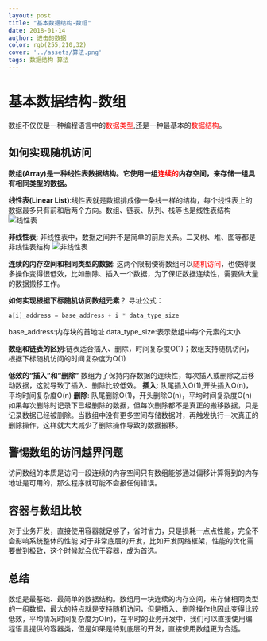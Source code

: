 ```yaml
---
layout: post
title: "基本数据结构-数组"
date: 2018-01-14
author: 进击的数据
color: rgb(255,210,32)
cover: '../assets/算法.png'
tags: 数据结构 算法
---
```

# 基本数据结构-数组
数组不仅仅是一种编程语言中的<font color=red>数据类型</font>,还是一种最基本的<font color=red>数据结构</font>。

## 如何实现随机访问
**数组(Array)是一种线性表数据结构。它使用一组<font color=red>连续的</font>内存空间，来存储一组具有相同类型的数据。**

**线性表(Linear List)**:线性表就是数据排成像一条线一样的结构，每个线性表上的数据最多只有前和后两个方向。数组、链表、队列、栈等也是线性表结构
![线性表](https://lh3.googleusercontent.com/-JXcJrvOxZHU/XDx_45eDuOI/AAAAAAAAAFQ/n9rBIU_XscMUAgmlbJsvvdXakJqBwawYQCHMYCw/I/15474687699957.jpg)

**非线性表**: 非线性表中，数据之间并不是简单的前后关系。二叉树、堆、图等都是非线性表结构
![非线性表](https://lh3.googleusercontent.com/-kFpyhtHxqNg/XDx_-e87qMI/AAAAAAAAAFU/bWtFiSAvmW83MYrcJUReCCB9pm88FfpbwCHMYCw/I/15474687922603.jpg)

**连续的内存空间和相同类型的数据**: 这两个限制使得数组可以<font color=red>随机访问</font>，也使得很多操作变得很低效，比如删除、插入一个数据，为了保证数据连续性，需要做大量的数据搬移工作。

**如何实现根据下标随机访问数组元素**？
寻址公式：
```java
a[i]_address = base_address + i * data_type_size
```
base_address:内存块的首地址 data_type_size:表示数组中每个元素的大小

**数组和链表的区别**:链表适合插入、删除，时间复杂度O(1)；数组支持随机访问，根据下标随机访问的时间复杂度为O(1)

**低效的“插入”和“删除”**
数组为了保持内存数据的连续性，每次插入或删除之后移动数据，这就导致了插入、删除比较低效。
**插入**: 队尾插入O(1),开头插入O(n)，平均时间复杂度O(n)
**删除**: 队尾删除O(1)，开头删除O(n)，平均时间复杂度O(n)
如果每次删除时记录下已经删除的数据，但每次删除都不是真正的搬移数据，只是记录数据已经被删除。当数组中没有更多空间存储数据时，再触发执行一次真正的删除操作，这样就大大减少了删除操作导致的数据搬移。

## 警惕数组的访问越界问题
访问数组的本质是访问一段连续的内存空间只有数组能够通过偏移计算得到的内存地址是可用的，那么程序就可能不会报任何错误。

## 容器与数组比较
对于业务开发，直接使用容器就足够了，省时省力，只是损耗一点点性能，完全不会影响系统整体的性能
对于非常底层的开发，比如开发网络框架，性能的优化需要做到极致，这个时候就会优于容器，成为首选。

## 总结
数组是最基础、最简单的数据结构。数组用一块连续的内存空间，来存储相同类型的一组数据，最大的特点就是支持随机访问，但是插入、删除操作也因此变得比较低效，平均情况时间复杂度为O(n)，在平时的业务开发中，我们可以直接使用编程语言提供的容器类，但是如果是特别底层的开发，直接使用数组更为合适。

